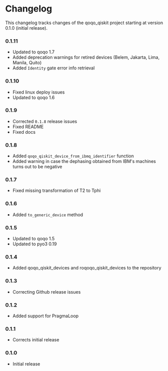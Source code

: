 # Changelog

This changelog tracks changes of the qoqo_qiskit project starting at version 0.1.0 (initial release).

### 0.1.11

* Updated to qoqo 1.7
* Added deprecation warnings for retired devices (Belem, Jakarta, Lima, Manila, Quito)
* Added `Identity` gate error info retrieval

### 0.1.10

* Fixed linux deploy issues
* Updated to qoqo 1.6

### 0.1.9

* Corrected `0.1.8` release issues
* Fixed README
* Fixed docs

### 0.1.8

* Added `qoqo_qiskit_device_from_ibmq_identifier` function
* Added warning in case the dephasing obtained from IBM's machines turns out to be negative

### 0.1.7

* Fixed missing transformation of T2 to Tphi

### 0.1.6

* Added `to_generic_device` method

### 0.1.5

* Updated to qoqo 1.5
* Updated to pyo3 0.19

### 0.1.4

* Added qoqo_qiskit_devices and roqoqo_qiskit_devices to the repository

### 0.1.3

* Correcting Github release issues

### 0.1.2

* Added support for PragmaLoop

### 0.1.1

* Corrects initial release

### 0.1.0

* Initial release